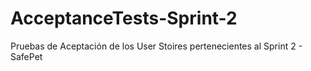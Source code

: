 # AcceptanceTests-Sprint-2
Pruebas de Aceptación de los User Stoires pertenecientes al Sprint 2 - SafePet
